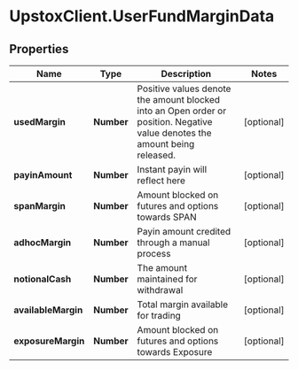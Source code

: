 # UpstoxClient.UserFundMarginData

## Properties
Name | Type | Description | Notes
------------ | ------------- | ------------- | -------------
**usedMargin** | **Number** | Positive values denote the amount blocked into an Open order or position.  Negative value denotes the amount being released. | [optional] 
**payinAmount** | **Number** | Instant payin will reflect here | [optional] 
**spanMargin** | **Number** | Amount blocked on futures and options towards SPAN | [optional] 
**adhocMargin** | **Number** | Payin amount credited through a manual process | [optional] 
**notionalCash** | **Number** | The amount maintained for withdrawal | [optional] 
**availableMargin** | **Number** | Total margin available for trading | [optional] 
**exposureMargin** | **Number** | Amount blocked on futures and options towards Exposure | [optional] 
